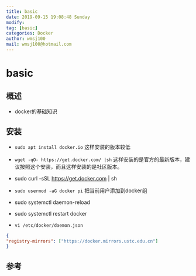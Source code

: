 ```yaml
---
title: basic
date: 2019-09-15 19:08:48 Sunday
modify:
tag: [basic]
categories: Docker
author: wmsj100
mail: wmsj100@hotmail.com
---
```


# basic

## 概述

- docker的基础知识

## 安装

- `sudo apt install docker.io` 这样安装的版本较低
- `wget -qO- https://get.docker.com/ |sh` 这样安装的是官方的最新版本，建议按照这个安装，而且这样安装的是社区版本。
- sudo curl -sSL https://get.docker.com | sh

- `sudo usermod -aG docker pi` 把当前用户添加到docker组

- sudo systemctl daemon-reload
- sudo systemctl restart docker
- `vi /etc/docker/daemon.json`
```json
{ 
"registry-mirrors": ["https://docker.mirrors.ustc.edu.cn"] 
}
```

## 参考

